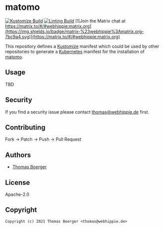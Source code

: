 # matomo

[![Kustomize Build](https://github.com/kustomhippie/matomo/workflows/build/badge.svg)](https://github.com/kustomhippie/matomo/actions?query=workflow%3Abuild) [![Linting Build](https://github.com/kustomhippie/matomo/workflows/linter/badge.svg)](https://github.com/kustomhippie/matomo/actions?query=workflow%3Alinter) [![Join the Matrix chat at https://matrix.to/#/#webhippie:matrix.org](https://img.shields.io/badge/matrix-%23webhippie%3Amatrix.org-7bc9a4.svg)](https://matrix.to/#/#webhippie:matrix.org)

This repository defines a [Kustomize](https://kustomize.io/) manifest which could be used by other repositories to generate a [Kubernetes](https://kubernetes.io/) manifest for the installation of [matomo](https://github.com/matomo-org/matomo).

## Usage

TBD

## Security

If you find a security issue please contact thomas@webhippie.de first.

## Contributing

Fork -> Patch -> Push -> Pull Request

## Authors

* [Thomas Boerger](https://github.com/tboerger)

## License

Apache-2.0

## Copyright

```
Copyright (c) 2021 Thomas Boerger <thomas@webhippie.de>
```
